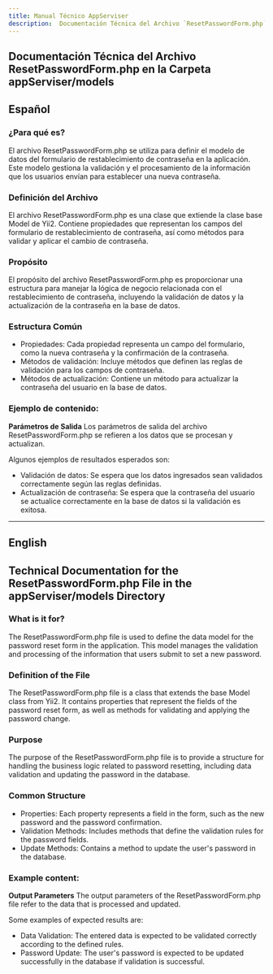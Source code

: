 ```yaml
---
title: Manual Técnico AppServiser
description:  Documentación Técnica del Archivo `ResetPasswordForm.php`
---
```


## Documentación Técnica del Archivo ResetPasswordForm.php en la Carpeta appServiser/models

## Español

### ¿Para qué es?
El archivo ResetPasswordForm.php se utiliza para definir el modelo de datos del formulario de restablecimiento de contraseña en la aplicación. Este modelo gestiona la validación y el procesamiento de la información que los usuarios envían para establecer una nueva contraseña.

### Definición del Archivo
El archivo ResetPasswordForm.php es una clase que extiende la clase base Model de Yii2. Contiene propiedades que representan los campos del formulario de restablecimiento de contraseña, así como métodos para validar y aplicar el cambio de contraseña.

### Propósito
El propósito del archivo ResetPasswordForm.php es proporcionar una estructura para manejar la lógica de negocio relacionada con el restablecimiento de contraseña, incluyendo la validación de datos y la actualización de la contraseña en la base de datos.

### Estructura Común
- Propiedades: Cada propiedad representa un campo del formulario, como la nueva contraseña y la confirmación de la contraseña.
- Métodos de validación: Incluye métodos que definen las reglas de validación para los campos de contraseña.
- Métodos de actualización: Contiene un método para actualizar la contraseña del usuario en la base de datos.

### Ejemplo de contenido:
**Parámetros de Salida**
Los parámetros de salida del archivo ResetPasswordForm.php se refieren a los datos que se procesan y actualizan. 

Algunos ejemplos de resultados esperados son:
- Validación de datos: Se espera que los datos ingresados sean validados correctamente según las reglas definidas.
- Actualización de contraseña: Se espera que la contraseña del usuario se actualice correctamente en la base de datos si la validación es exitosa.

---

## English

## Technical Documentation for the ResetPasswordForm.php File in the appServiser/models Directory

### What is it for?
The ResetPasswordForm.php file is used to define the data model for the password reset form in the application. This model manages the validation and processing of the information that users submit to set a new password.

### Definition of the File
The ResetPasswordForm.php file is a class that extends the base Model class from Yii2. It contains properties that represent the fields of the password reset form, as well as methods for validating and applying the password change.

### Purpose
The purpose of the ResetPasswordForm.php file is to provide a structure for handling the business logic related to password resetting, including data validation and updating the password in the database.

### Common Structure
- Properties: Each property represents a field in the form, such as the new password and the password confirmation.
- Validation Methods: Includes methods that define the validation rules for the password fields.
- Update Methods: Contains a method to update the user's password in the database.

### Example content:
**Output Parameters**
The output parameters of the ResetPasswordForm.php file refer to the data that is processed and updated. 

Some examples of expected results are:
- Data Validation: The entered data is expected to be validated correctly according to the defined rules.
- Password Update: The user's password is expected to be updated successfully in the database if validation is successful.